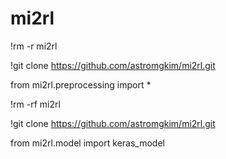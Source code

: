 # mi2rl


!rm -r mi2rl

!git clone https://github.com/astromgkim/mi2rl.git

from mi2rl.preprocessing import *



!rm -rf mi2rl

!git clone https://github.com/astromgkim/mi2rl.git

from mi2rl.model import keras_model
